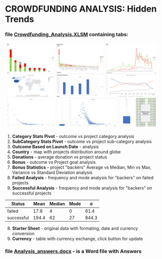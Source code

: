 # CROWDFUNDING ANALYSIS: Hidden Trends 
### file [Crowdfunding_Analysis.XLSM](https://github.com/ykrasnikov/Crowdfunding_Analysis/blob/main/Crowdfunding_Analysis.xlsm) containing tabs:
 
![Charts](https://github.com/ykrasnikov/Crowdfunding_Analysis/blob/main/Images/charts_png.png "crowdfunding analysis")

1. **Category Stats Pivot** - outcome vs project category analysis
2. **SubCategory Stats Pivot** - outcome vs project sub-category analysis
3. **Outcome Based on Launch Date** - analysis
4. **Country** -  map with projects distribution around globe
5. **Donations** - average donation vs project status
6. **Bonus** - outcome vs Project goal analysis  
7. **Bonus Statistics** - project "backers"  Average vs Median, Min vs Max, Variance vs Standard Deviation analysis
6. **Failed Analysis** - frequency and mode analysis for "backers" on failed projects
7. **Successful Analysis** - frequency and mode analysis for "backers" on successful projects

| Status | Mean | Median | Mode | **σ** |
| --- | ---| --- | ---| --- |
| failed | 17.8 | 4 | 0 | 61.4 |
| successful | 194.4 | 62 | 27 | 844.3 |

8. **Starter Sheet** - original data with formating, date and currency conversion  
9. **Currency** - table with currency exchange, click button for update
### file [Analysis_answers.docx](https://github.com/ykrasnikov/Crowdfunding_Analysis/blob/main/Analysis_answers.docx) - is a Word file with Answers